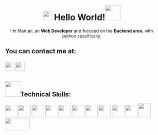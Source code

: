 <div align="center">
  <h1 align="center"> <img width="30px" height="30px" src="https://user-images.githubusercontent.com/99824291/169396595-2884d3ed-5c78-4c89-87ce-a0746ee50f63.gif"/> Hello World!<img width="50px" height="50px" src="https://user-images.githubusercontent.com/99824291/169398439-5b266df5-fa2f-4dca-becf-39b1a9ac81ad.gif"/> </h1>
  <p>I'm Manuel, an <strong>Web Developer</strong> and focused on the <strong>Backend area.</strong> with python specifically.</p>
</div>

<h2>You can contact me at:</h2>
<h3>
  <a href="mailto:manuelbayona07@gmail.com" target="_blank"><img width="30px" src="https://user-images.githubusercontent.com/99824291/169397668-25d916fd-a56e-4ecb-a4cf-ea1de8f1567f.png"/></a>
  <a href="https://www.linkedin.com/in/manuel-alejandro-bayona-ramirez/?locale=en_US" target="_blank"><img width="30px" src="https://user-images.githubusercontent.com/99824291/169397841-ffd2c96e-3d4a-4326-84ce-3d69099a120b.png"/></a>
</h3>

<h2><img width="50px" height="50px" src="https://user-images.githubusercontent.com/99824291/169399742-63e85d4e-1553-4a54-b99e-463f63862e66.gif"/>Technical Skills: </h2>
<section>
  <img width="40px" height="40px" src="https://github.com/ManuelDev07/ManuelDev07/assets/99824291/825c74db-f468-486d-825b-01bfb4cccac0.png"/>
  <img width="40px" height="40px" src="https://github.com/ManuelDev07/ManuelDev07/assets/99824291/4d94a818-7d17-44c3-90b0-790b08adf3ce.png"/>
  <img width="40px" height="40px" src="https://github.com/ManuelDev07/ManuelDev07/assets/99824291/7f5bc46e-1589-4def-be05-bac5de61576f.png"/>
  <img width="40px" height="40px" src="https://github.com/ManuelDev07/ManuelDev07/assets/99824291/04a5cc19-6f15-49f7-9e6a-0105962da9b9.png"/>
  <img width="40px" height="40px" src="https://github.com/ManuelDev07/ManuelDev07/assets/99824291/22fca2e9-3474-46c4-9eb4-fa3a325794bc.png"/>
  <img width="40px" height="40px" src="https://github.com/ManuelDev07/ManuelDev07/assets/99824291/7bc2b9cf-0a4c-495c-8805-38b31090ae71.png"/>
  <img width="40px" height="40px" src="https://github.com/ManuelDev07/ManuelDev07/assets/99824291/7c19afad-96d3-4d5a-9cf7-4f7ad194db0a.png"/>
  <img width="40px" height="40px" src="https://github.com/ManuelDev07/ManuelDev07/assets/99824291/c44ee5f1-2080-4d2f-9b4f-dfa625571a6c.svg"/>
  <img width="40px" height="40px" src="https://github.com/user-attachments/assets/1d13489d-893b-408d-93b5-eefe64bed6f4"/>
  <img width="40px" height="40px" src="https://github.com/user-attachments/assets/64a4cf2b-ff4f-4775-b33e-ee42bc61f443"/>
  <img width="40px" height="46px" src="https://github.com/user-attachments/assets/577192db-7134-4199-b326-7343a248a01c"/>
  <img width="80px" height="40px" src="https://github.com/user-attachments/assets/cbd17750-e344-46f6-b34e-4d7e9fb57af3"/>

</section>


